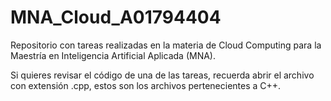 # MNA_Cloud_A01794404
Repositorio con tareas realizadas en la materia de Cloud Computing para la Maestría en Inteligencia Artificial Aplicada (MNA).

Si quieres revisar el código de una de las tareas, recuerda abrir el archivo con extensión .cpp, estos son los archivos pertenecientes a C++.
